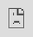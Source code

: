 ```yaml
---
categories:
- Travel
date: "2011-03-01"
tags:
- hiking
- torna-night-hike
title: Torna by night
---
```


<iframe id="iframe" style="width: 100%; height: 100%; position: absolute; top: 0; left: 0;" src="https://srikanthperinkulam.com/flickr/slideshowholder.php?full=1&amp;height=50&amp;size=big&amp;setId=72157650999849077&amp;trans=1&amp;thumbnails=0&amp;transition=0&amp;layoutType=responsive&amp;sort=0" width="100%" height="100%" frameborder="0" scrolling="no"></iframe>
